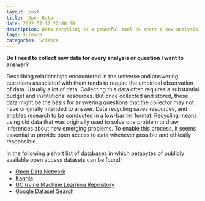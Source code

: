 ```yaml
---
layout: post
title:  Open Data
date: 2022-07-12 22:00:00
description: Data recycling is a powerful tool to start a new analysis project in a resource efficient and effective way.
tags: Science
categories: Science
---
```

**Do I need to collect new data for every analysis or question I want to answer?**

Describing relationships encountered in the universe and answering questions associated with them tends to require the empirical observation of data. Usually a lot of data. Collecting this data often requires a substantial budget and institutional resources. But once collected and stored, these data might be the basis for answering questions that the collector may not have originally intended to answer. Data recycling saves resources, and enables research to be conducted in a low-barrier format. Recycling means using old data that was originally used to solve one problem to draw inferences about new emerging problems. To enable this process, it seems essential to provide open access to data whenever possible and ethically responsible.

In the following a short list of databases in which petabytes of publicly available open access datasets can be found:

<ul>
    <li><a href="http://www.opendatanetwork.com/">Open Data Network</a></li>
    <li><a href="https://www.kaggle.com/datasets">Kaggle</a></li>
    <li><a href="https://archive.ics.uci.edu/ml/datasets.php">UC Irvine Machine Learning Repository</a></li>
    <li><a href="https://datasetsearch.research.google.com/">Google Dataset Search</a></li>
</ul>


